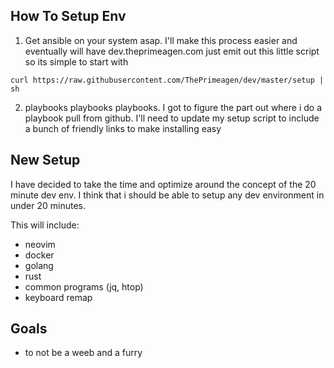 ## How To Setup Env
1. Get ansible on your system asap.  I'll make this process easier and eventually will have dev.theprimeagen.com just emit out this little script so its simple to start with

```
curl https://raw.githubusercontent.com/ThePrimeagen/dev/master/setup | sh
```

2. playbooks playbooks playbooks.  I got to figure the part out where i do a playbook pull from github.  I'll need to update my setup script to include a bunch of friendly links to make installing easy

## New Setup
I have decided to take the time and optimize around the concept of the 20 minute dev env.  I think that i should be able to setup any dev environment in under 20 minutes.

This will include:
- neovim
- docker
- golang
- rust
- common programs (jq, htop)
- keyboard remap

## Goals
- to not be a weeb and a furry

